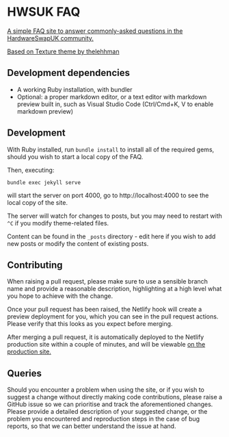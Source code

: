 # HWSUK FAQ

[A simple FAQ site to answer commonly-asked questions in the HardwareSwapUK community.](https://faq.hardwareswap.uk)

[Based on Texture theme by thelehhman](https://github.com/thelehhman/texture)

## Development dependencies
- A working Ruby installation, with bundler
- Optional: a proper markdown editor, or a text editor with markdown preview built in, such as Visual Studio Code (Ctrl/Cmd+K, V to enable markdown preview)

## Development

With Ruby installed, run `bundle install` to install all of the required gems, should you wish to start a local copy of the FAQ. 

Then, executing:

```
bundle exec jekyll serve
```

will start the server on port 4000, go to http://localhost:4000 to see the local copy of the site. 

The server will watch for changes to posts, but you may need to restart with `^C` if you modify theme-related files.

Content can be found in the `_posts` directory - edit here if you wish to add new posts or modify the content of existing posts.

## Contributing

When raising a pull request, please make sure to use a sensible branch name and provide a reasonable description, highlighting at a high level what you hope to achieve with the change.

Once your pull request has been raised, the Netlify hook will create a preview deployment for you, which you can see in the pull request actions. Please verify that this looks as you expect before merging.

After merging a pull request, it is automatically deployed to the Netlify production site within a couple of minutes, and will be viewable [on the production site.](https://faq.hardwareswap.uk)

## Queries

Should you encounter a problem when using the site, or if you wish to suggest a change without directly making code contributions, please raise a GitHub issue so we can prioritise and track the aforementioned changes. Please provide a detailed description of your suggested change, or the problem you encountered and reproduction steps in the case of bug reports, so that we can better understand the issue at hand.

